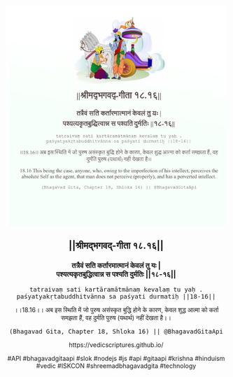 <img src="../../asset/BG_18_16.png"/>
<center><h2>||श्रीमद्‍भगवद्‍-गीता १८.१६||</h2>
<h3>तत्रैवं सति कर्तारमात्मानं केवलं तु यः |<br/>पश्यत्यकृतबुद्धित्वान्न स पश्यति दुर्मतिः ||१८-१६||</h3>
<pre>tatraivaṃ sati kartāramātmānaṃ kevalaṃ tu yaḥ .<br/>paśyatyakṛtabuddhitvānna sa paśyati durmatiḥ ||18-16||</pre>
<p>।।18.16।। अब इस स्थिति में जो पुरुष असंस्कृत बुद्धि होने के कारण, केवल शुद्ध आत्मा को कर्ता समझता हैं, वह दुर्मति पुरुष (यथार्थ) नहीं देखता है।।</p>
<pre>(Bhagavad Gita, Chapter 18, Shloka 16) || @BhagavadGitaApi</pre><p>https://vedicscriptures.github.io/</p><p>#API #bhagavadgitaapi #slok #nodejs #js #api #gitaapi #krishna #hinduism #vedic #ISKCON #shreemadbhagavadgita #technology</p></center>